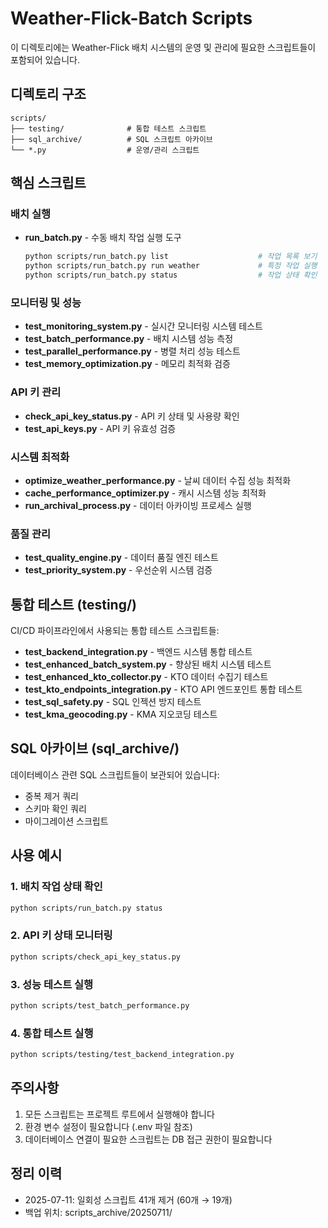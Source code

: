 # Weather-Flick-Batch Scripts

이 디렉토리에는 Weather-Flick 배치 시스템의 운영 및 관리에 필요한 스크립트들이 포함되어 있습니다.

## 디렉토리 구조

```
scripts/
├── testing/              # 통합 테스트 스크립트
├── sql_archive/          # SQL 스크립트 아카이브
└── *.py                  # 운영/관리 스크립트
```

## 핵심 스크립트

### 배치 실행
- **run_batch.py** - 수동 배치 작업 실행 도구
  ```bash
  python scripts/run_batch.py list                    # 작업 목록 보기
  python scripts/run_batch.py run weather             # 특정 작업 실행
  python scripts/run_batch.py status                  # 작업 상태 확인
  ```

### 모니터링 및 성능
- **test_monitoring_system.py** - 실시간 모니터링 시스템 테스트
- **test_batch_performance.py** - 배치 시스템 성능 측정
- **test_parallel_performance.py** - 병렬 처리 성능 테스트
- **test_memory_optimization.py** - 메모리 최적화 검증

### API 키 관리
- **check_api_key_status.py** - API 키 상태 및 사용량 확인
- **test_api_keys.py** - API 키 유효성 검증

### 시스템 최적화
- **optimize_weather_performance.py** - 날씨 데이터 수집 성능 최적화
- **cache_performance_optimizer.py** - 캐시 시스템 성능 최적화
- **run_archival_process.py** - 데이터 아카이빙 프로세스 실행

### 품질 관리
- **test_quality_engine.py** - 데이터 품질 엔진 테스트
- **test_priority_system.py** - 우선순위 시스템 검증

## 통합 테스트 (testing/)

CI/CD 파이프라인에서 사용되는 통합 테스트 스크립트들:

- **test_backend_integration.py** - 백엔드 시스템 통합 테스트
- **test_enhanced_batch_system.py** - 향상된 배치 시스템 테스트
- **test_enhanced_kto_collector.py** - KTO 데이터 수집기 테스트
- **test_kto_endpoints_integration.py** - KTO API 엔드포인트 통합 테스트
- **test_sql_safety.py** - SQL 인젝션 방지 테스트
- **test_kma_geocoding.py** - KMA 지오코딩 테스트

## SQL 아카이브 (sql_archive/)

데이터베이스 관련 SQL 스크립트들이 보관되어 있습니다:
- 중복 제거 쿼리
- 스키마 확인 쿼리
- 마이그레이션 스크립트

## 사용 예시

### 1. 배치 작업 상태 확인
```bash
python scripts/run_batch.py status
```

### 2. API 키 상태 모니터링
```bash
python scripts/check_api_key_status.py
```

### 3. 성능 테스트 실행
```bash
python scripts/test_batch_performance.py
```

### 4. 통합 테스트 실행
```bash
python scripts/testing/test_backend_integration.py
```

## 주의사항

1. 모든 스크립트는 프로젝트 루트에서 실행해야 합니다
2. 환경 변수 설정이 필요합니다 (.env 파일 참조)
3. 데이터베이스 연결이 필요한 스크립트는 DB 접근 권한이 필요합니다

## 정리 이력

- 2025-07-11: 일회성 스크립트 41개 제거 (60개 → 19개)
- 백업 위치: scripts_archive/20250711/